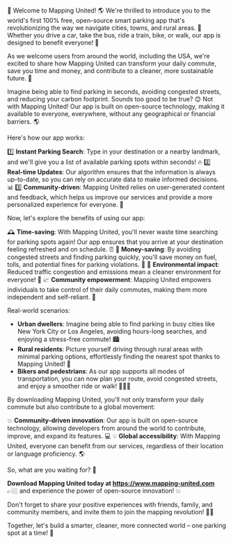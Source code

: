 🚀 Welcome to Mapping United! 🌎 We're thrilled to introduce you to the world's first 100% free, open-source smart parking app that's revolutionizing the way we navigate cities, towns, and rural areas. 🚗 Whether you drive a car, take the bus, ride a train, bike, or walk, our app is designed to benefit everyone! 🌟

As we welcome users from around the world, including the USA, we're excited to share how Mapping United can transform your daily commute, save you time and money, and contribute to a cleaner, more sustainable future. 🌈

Imagine being able to find parking in seconds, avoiding congested streets, and reducing your carbon footprint. Sounds too good to be true? 😊 Not with Mapping United! Our app is built on open-source technology, making it available to everyone, everywhere, without any geographical or financial barriers. 🌎

Here's how our app works:

1️⃣ **Instant Parking Search**: Type in your destination or a nearby landmark, and we'll give you a list of available parking spots within seconds! 🔥
2️⃣ **Real-time Updates**: Our algorithm ensures that the information is always up-to-date, so you can rely on accurate data to make informed decisions. 📊
3️⃣ **Community-driven**: Mapping United relies on user-generated content and feedback, which helps us improve our services and provide a more personalized experience for everyone. 💬

Now, let's explore the benefits of using our app:

🕰️ **Time-saving**: With Mapping United, you'll never waste time searching for parking spots again! Our app ensures that you arrive at your destination feeling refreshed and on schedule. ⏰
💸 **Money-saving**: By avoiding congested streets and finding parking quickly, you'll save money on fuel, tolls, and potential fines for parking violations. 💸
🌿 **Environmental impact**: Reduced traffic congestion and emissions mean a cleaner environment for everyone! 🌟
📈 **Community empowerment**: Mapping United empowers individuals to take control of their daily commutes, making them more independent and self-reliant. 💪

Real-world scenarios:

* **Urban dwellers**: Imagine being able to find parking in busy cities like New York City or Los Angeles, avoiding hours-long searches, and enjoying a stress-free commute! 🏙️
* **Rural residents**: Picture yourself driving through rural areas with minimal parking options, effortlessly finding the nearest spot thanks to Mapping United! 🌄
* **Bikers and pedestrians**: As our app supports all modes of transportation, you can now plan your route, avoid congested streets, and enjoy a smoother ride or walk! 🚴‍♂️👣

By downloading Mapping United, you'll not only transform your daily commute but also contribute to a global movement:

💥 **Community-driven innovation**: Our app is built on open-source technology, allowing developers from around the world to contribute, improve, and expand its features. 💻
💡 **Global accessibility**: With Mapping United, everyone can benefit from our services, regardless of their location or language proficiency. 🌎

So, what are you waiting for? 🤔

**Download Mapping United today at https://www.mapping-united.com** 👉🏼 and experience the power of open-source innovation! 💥

Don't forget to share your positive experiences with friends, family, and community members, and invite them to join the mapping revolution! 📢💕

Together, let's build a smarter, cleaner, more connected world – one parking spot at a time! 🌟
